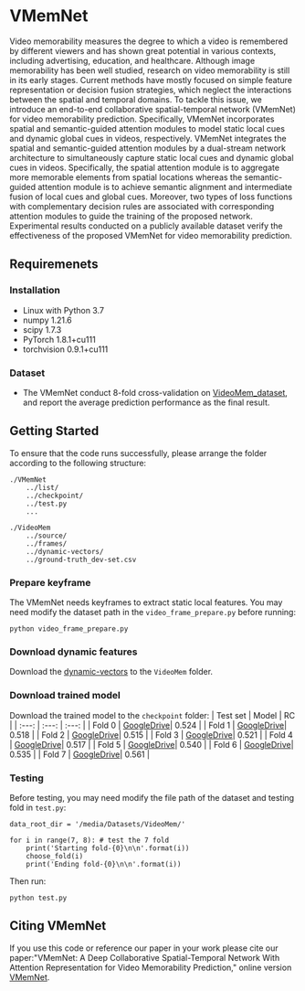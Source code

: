 # VMemNet
Video memorability measures the degree to which a video is remembered by different viewers and has shown great potential in various contexts, including advertising, education, and healthcare. Although image memorability has been well studied, research on video memorability is still in its early stages. Current methods have mostly focused on simple feature representation or decision fusion strategies, which neglect the interactions between the spatial and temporal domains. To tackle this issue, we introduce an end-to-end collaborative spatial-temporal network (VMemNet) for video memorability prediction. Specifically, VMemNet incorporates spatial and semantic-guided attention modules to model static local cues and dynamic global cues in videos, respectively. VMemNet integrates the spatial and semantic-guided attention modules by a dual-stream network architecture to simultaneously capture static local cues and dynamic global cues in videos. Specifically, the spatial attention module is to aggregate more memorable elements from spatial locations whereas the semantic-guided attention module is to achieve semantic alignment and intermediate fusion of local cues and global cues. Moreover, two types of loss functions with complementary decision rules are associated with corresponding attention modules to guide the training of the proposed network. Experimental results conducted on a publicly available dataset verify the effectiveness of the proposed VMemNet for video memorability prediction.


## Requiremenets
### Installation
* Linux with Python 3.7
* numpy 1.21.6
* scipy 1.7.3
* PyTorch 1.8.1+cu111 
* torchvision 0.9.1+cu111 
### Dataset
* The VMemNet conduct 8-fold cross-validation on [VideoMem_dataset](https://www.interdigital.com/data_sets/video-memorability-dataset), and report the average prediction performance as the final result. 

## Getting Started 
To ensure that the code runs successfully, please arrange the folder according to the following structure:
```
./VMemNet
    ../list/
    ../checkpoint/
    ../test.py
    ...

./VideoMem
    ../source/
    ../frames/
    ../dynamic-vectors/
    ../ground-truth_dev-set.csv
```
### Prepare keyframe
The VMemNet needs keyframes to extract static local features. You may need modify the dataset path in the `video_frame_prepare.py` before running:
```
python video_frame_prepare.py
```

### Download dynamic features
Download the [dynamic-vectors](https://drive.google.com/file/d/1XoSB7Wg1JHDyT3iwPfs5BRIWKwoNDKFc/view?usp=sharing) to the `VideoMem` folder.

### Download trained model
Download the trained model to the `checkpoint` folder:
| Test set | Model | RC | 
| :---: | :---: | :---: |
| Fold 0 | [GoogleDrive](https://drive.google.com/file/d/1XbIVw4DFNxyJXxGi7HD94X2Jl0x55wSo/view?usp=sharing)| 0.524 |
| Fold 1 | [GoogleDrive](https://drive.google.com/file/d/1Jmv_rvFvYkokuXMxrGZMLfxj2CuDO8m_/view?usp=sharing)| 0.518 |
| Fold 2 | [GoogleDrive](https://drive.google.com/file/d/16AUUxy2y1dYND57wBQH9_XdJJ5MKmxot/view?usp=sharing)| 0.515 |
| Fold 3 | [GoogleDrive](https://drive.google.com/file/d/1z1_GIdWI7NPKl1SXRCM1BP_3JSN0Cy-p/view?usp=sharing)| 0.521 |
| Fold 4 | [GoogleDrive](https://drive.google.com/file/d/1z4GOvELD-nfU6i0MdmVtt7qDU2gXTuqX/view?usp=sharing)| 0.517 |
| Fold 5 | [GoogleDrive](https://drive.google.com/file/d/13FcLzgaD0FX9exAtVf9XlMExC4dyM5nV/view?usp=sharing)| 0.540 |
| Fold 6 | [GoogleDrive](https://drive.google.com/file/d/1Qd1il6ek3CqpVtuN6FgAvTOHLmqn0OWc/view?usp=sharing)| 0.535 |
| Fold 7 | [GoogleDrive](https://drive.google.com/file/d/1f2XoKOLwxdLLQEp9J1f-fJPInuOcHoAr/view?usp=sharing)| 0.561 |

### Testing
Before testing, you may need modify the file path of the dataset and testing fold in `test.py`:
```
data_root_dir = '/media/Datasets/VideoMem/'
```
```
for i in range(7, 8): # test the 7 fold
    print('Starting fold-{0}\n\n'.format(i))
    choose_fold(i)
    print('Ending fold-{0}\n\n'.format(i))
```
Then run:
```
python test.py
```

## Citing VMemNet
If you use this code or reference our paper in your work please cite our paper:"VMemNet: A Deep Collaborative Spatial-Temporal Network With Attention Representation for Video Memorability Prediction," online version [VMemNet](https://ieeexplore.ieee.org/document/10298788).

